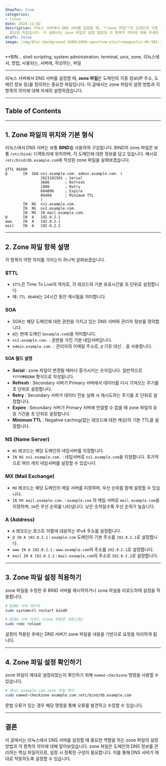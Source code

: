 ```yaml
---
ShowToc: true
categories:
- linux
date: 2024-11-02
description: 리눅스 서버에서 DNS 서버를 설정할 때, **zone 파일**은 도메인의 각종 정보(IP 주소, 도메인 정보 등)를 정의하는
  중요한 파일입니다. 이 글에서는 zone 파일의 설정 방법과 각 항목의 의미에 대해 자세히 설명하겠습니다.
draft: false
image: /img/blur-background-1680x1050-spectrum-electromagnetic-4k-901-1.jpg
---
```


  **BIN...
  shell scripting, system administration, terminal, unix, zone, 리눅스에서, 방법, 사용되는, 서버에,
  작성하는, 파일

---

리눅스 서버에서 DNS 서버를 설정할 때, **zone 파일**은 도메인의 각종 정보(IP 주소, 도메인 정보 등)를 정의하는 중요한 파일입니다. 이 글에서는 zone 파일의 설정 방법과 각 항목의 의미에 대해 자세히 설명하겠습니다.

---

## Table of Contents
---

## 1. Zone 파일의 위치와 기본 형식

리눅스에서 DNS 서버는 보통 **BIND**를 사용하여 구성됩니다. BIND의 zone 파일은 보통 `/etc/bind/` 디렉토리에 위치하며, 각 도메인에 대한 정보를 담고 있습니다. 예시로 `/etc/bind/db.example.com`에 작성된 zone 파일을 살펴보겠습니다.

```plaintext
$TTL 86400
@       IN  SOA ns1.example.com. admin.example.com. (
                2023102501 ; Serial
                3600       ; Refresh
                1800       ; Retry
                604800     ; Expire
                86400      ; Minimum TTL
                )
        IN  NS  ns1.example.com.
        IN  NS  ns2.example.com.
        IN  MX  10 mail.example.com.
@       IN  A   192.0.2.1
www     IN  A   192.0.2.1
mail    IN  A   192.0.2.2
```

---

## 2. Zone 파일 항목 설명

각 항목이 어떤 의미를 가지는지 하나씩 살펴보겠습니다.

### $TTL

- `$TTL`은 Time To Live의 약자로, 각 레코드의 기본 유효시간을 초 단위로 설정합니다.
- 예: `TTL 86400`는 24시간 동안 캐시됨을 의미합니다.

### SOA

- SOA는 해당 도메인에 대한 권한을 가지고 있는 DNS 서버와 관리자 정보를 정의합니다.
- `@`는 현재 도메인 (`example.com`)을 의미합니다.
- `ns1.example.com.` : 권한을 가진 기본 네임서버입니다.
- `admin.example.com.` : 관리자의 이메일 주소로, `@` 기호 대신 `.` 을 사용합니다.

#### SOA 필드 설명

- **Serial** : zone 파일이 변경될 때마다 증가시키는 숫자입니다. 일반적으로 `YYYYMMDDNN` 형식으로 작성됩니다.
- **Refresh** : Secondary 서버가 Primary 서버에서 데이터를 다시 가져오는 주기를 초 단위로 설정합니다.
- **Retry** : Secondary 서버가 데이터 전송 실패 시 재시도하는 주기를 초 단위로 설정합니다.
- **Expire** : Secondary 서버가 Primary 서버에 연결할 수 없을 때 zone 파일의 유효 기간을 초 단위로 설정합니다.
- **Minimum TTL** : Negative caching(없는 레코드에 대한 캐싱)의 기본 TTL을 설정합니다.

### NS (Name Server)

- `NS` 레코드는 해당 도메인의 네임서버를 지정합니다.
- `IN NS ns1.example.com.` : 네임서버로 `ns1.example.com`을 지정합니다. 추가적으로 여러 개의 네임서버를 설정할 수 있습니다.

### MX (Mail Exchange)

- `MX` 레코드는 해당 도메인의 메일 서버를 지정하며, 우선 순위를 함께 설정할 수 있습니다.
- `IN MX mail.example.com.` : `example.com` 의 메일 서버로 `mail.example.com`을 지정하며, `10`은 우선 순위를 나타냅니다. 낮은 숫자일수록 우선 순위가 높습니다.

### A (Address)

- `A` 레코드는 호스트 이름에 대응하는 IPv4 주소를 설정합니다.
- `@ IN A 192.0.2.1` : `example.com` 도메인의 기본 주소를 `192.0.2.1`로 설정합니다.
- `www IN A 192.0.2.1` : `www.example.com`의 주소를 `192.0.2.1`로 설정합니다.
- `mail IN A 192.0.2.2` : `mail.example.com`의 주소로 `192.0.2.2`로 설정합니다.

---

## 3. Zone 파일 설정 적용하기

zone 파일을 수정한 후 BIND 서버를 재시작하거나 zone 파일을 리로드하여 설정을 적용합니다.

```bash
# BIND 서버 재시작
sudo systemctl restart bind9

# BINd 서버 리로드 (zone 파일만 새로고침)
sudo rndc reload
```

설정이 적용된 후에는 DNS 서버가 zone 파일을 내용을 기반으로 요청을 처리하게 됩니다.

---

## 4. Zone 파일 설정 확인하기

zone 파일이 제대로 설정되었는지 확인하기 위해 `named-checkzone` 명령을 사용할 수 있습니다.

```bash
# 예시: example.com zone 파일 확인
sudo named-checkzone example.com /etc/bind/db.example.com
```

문법 오류가 있는 경우 해당 명령을 통해 오류를 발견하고 수정할 수 있습니다.

---

## 결론

이 글에서는 리눅스에서 DNS 서버를 설정할 때 중요한 역할을 하는 zone 파일의 설정 방법과 각 항목의 의미에 대해 알아보았습니다. zone 파일은 도메인의 DNS 정보를 관리하는 핵심 파일이므로, 설정 시 정확한 구성이 필요합니다. 이를 통해 DNS 서버가 제대로 작동하도록 설정할 수 있습니다.
